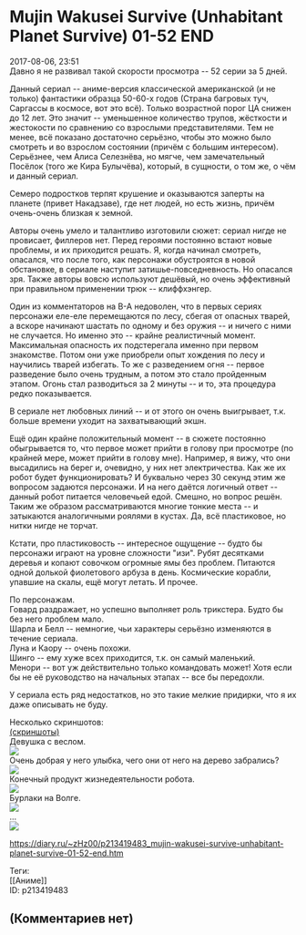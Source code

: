 Mujin Wakusei Survive (Unhabitant Planet Survive) 01-52 END
===========================================================

  
2017-08-06, 23:51  
 Давно я не развивал такой скорости просмотра -- 52 серии за 5 дней.   
   
 Данный сериал -- аниме-версия классической американской (и не только) фантастики образца 50-60-х годов (Страна багровых туч, Саргассы в космосе, вот это всё). Только возрастной порог ЦА снижен до 12 лет. Это значит -- уменьшенное количество трупов, жёсткости и жестокости по сравнению со взрослыми представителями. Тем не менее, всё показано достаточно серьёзно, чтобы это можно было смотреть и во взрослом состоянии (причём с большим интересом). Серьёзнее, чем Алиса Селезнёва, но мягче, чем замечательный Посёлок (того же Кира Булычёва), который, в сущности, о том же, о чём и данный сериал.   
   
 Семеро подростков терпят крушение и оказываются заперты на планете (привет Накадзаве), где нет людей, но есть жизнь, причём очень-очень близкая к земной.   
   
 Авторы очень умело и талантливо изготовили сюжет: сериал нигде не провисает, филлеров нет. Перед героями постоянно встают новые проблемы, и их приходится решать. Я, когда начинал смотреть, опасался, что после того, как персонажи обустроятся в новой обстановке, в сериале наступит затишье-повседневность. Но опасался зря. Также авторы вовсю используют дешёвый, но очень эффективный при правильном применении трюк -- клиффхэнгер.   
   
 Один из комментаторов на В-А недоволен, что в первых сериях персонажи еле-еле перемещаются по лесу, сбегая от опасных тварей, а вскоре начинают шастать по одному и без оружия -- и ничего с ними не случается. Но именно это -- крайне реалистичный момент. Максимальная опасность их подстерегала именно при первом знакомстве. Потом они уже приобрели опыт хождения по лесу и научились тварей избегать. То же с разведением огня -- первое разведение было очень трудным, а потом это стало пройденным этапом. Огонь стал разводиться за 2 минуты -- и то, эта процедура редко показывается.   
   
 В сериале нет любовных линий -- и от этого он очень выигрывает, т.к. больше времени уходит на захватывающий экшн.   
   
 Ещё один крайне положительный момент -- в сюжете постоянно обыгрывается то, что первое может прийти в голову при просмотре (по крайней мере, может прийти в голову мне). Например, я вижу, что они высадились на берег и, очевидно, у них нет электричества. Как же их робот будет функционировать? И буквально через 30 секунд этим же вопросом задаются персонажи. И на него даётся логичный ответ -- данный робот питается человечьей едой. Смешно, но вопрос решён. Таким же образом рассматриваются многие тонкие места -- и затыкаются аналогичными роялями в кустах. Да, всё пластиковое, но нитки нигде не торчат.   
   
 Кстати, про пластиковость -- интересное ощущение -- будто бы персонажи играют на уровне сложности "изи". Рубят десятками деревья и копают совочком огромные ямы без проблем. Питаются одной долькой фиолетового арбуза в день. Космические корабли, упавшие на скалы, ещё могут летать. И прочее.   
   
 По персонажам.   
 Говард раздражает, но успешно выполняет роль трикстера. Будто бы без него проблем мало.   
 Шарла и Белл -- немногие, чьи характеры серьёзно изменяются в течение сериала.   
 Луна и Каору -- очень похожи.   
 Шинго -- ему хуже всех приходится, т.к. он самый маленький.   
 Менори -- вот уж действительно только командовать может! Хотя если бы не её руководство на начальных этапах -- все бы передохли.   
   
 У сериала есть ряд недостатков, но это такие мелкие придирки, что я их даже описывать не буду.   
   
 Несколько скриншотов:   
   [(скриншоты)](https://zHz00.diary.ru/p213419483.htm?index=1#linkmore213419483m1)      
 Девушка с веслом.   
 ![](https://i.imgur.com/zZh7Aqg.jpg)   
 Очень добрая у него улыбка, чего они от него на дерево забрались?   
 ![](https://i.imgur.com/WQsxdV1.jpg)   
 Конечный продукт жизнедеятельности робота.   
 ![](https://i.imgur.com/oSBPCiX.jpg)   
 Бурлаки на Волге.   
 ![](https://i.imgur.com/oRdX5Oh.jpg)   
 ...   
 ![](https://i.imgur.com/ib4Iv3B.jpg)   
      
  
<https://diary.ru/~zHz00/p213419483_mujin-wakusei-survive-unhabitant-planet-survive-01-52-end.htm>  
  
Теги:  
[[Аниме]]  
ID: p213419483  


(Комментариев нет)
------------------